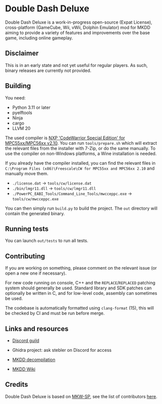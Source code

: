 # Double Dash Deluxe

Double Dash Deluxe is a work-in-progress open-source (Expat License), cross-platform (GameCube, Wii, vWii, Dolphin Emulator) mod for MKDD aiming to provide a variety of features and improvements over the base game, including online gameplay.

## Disclaimer

This is in an early state and not yet useful for regular players. As such, binary releases are currently not provided.

## Building

You need:

- Python 3.11 or later
- pyelftools
- Ninja
- cargo
- LLVM 20

The used compiler is [NXP 'CodeWarrior Special Edition' for MPC55xx/MPC56xx v2.10](https://www.nxp.com/lgfiles/devsuites/PowerPC/CW55xx_v2_10_SE.exe). You can run `tools/prepare.sh` which will extract the relevant files from the installer with 7-Zip, or do the same manually. To use the compiler on non-Windows platforms, a Wine installation is needed.

If you already have the compiler installed, you can find the relevant files in `C:\Program Files (x86)\Freescale\CW for MPC55xx and MPC56xx 2.10` and manually move them.

- `./license.dat` -> `tools/cw/license.dat`
- `./bin/lmgr11.dll` -> `tools/cw/lmgr11.dll`
- `./PowerPC_EABI_Tools/Command_Line_Tools/mwcceppc.exe` -> `tools/cw/mwcceppc.exe`

You can then simply run `build.py` to build the project. The `out` directory will contain the generated binary.

## Running tests

You can launch `out/tests` to run all tests.

## Contributing

If you are working on something, please comment on the relevant issue (or open a new one if necessary).

For new code running on console, C++ and the `REPLACE`/`REPLACED` patching system should generally be used. Standard library and SDK patches can optionally be written in C, and for low-level code, assembly can sometimes be used.

The codebase is automatically formatted using `clang-format` (15), this will be checked by CI and must be run before merge.

## Links and resources

- [Discord guild](https://discord.gg/Ay3qffjcsE)

- Ghidra project: ask stebler on Discord for access

- [MKDD decompilation](https://github.com/SwareJonge/mkdd)

- [MKDD Wiki](https://mkdd.org/wiki/Main_Page)

## Credits

Double Dash Deluxe is based on [MKW-SP](https://github.com/mkw-sp/mkw-sp), see the list of contributors [here](https://github.com/mkw-sp/mkw-sp/graphs/contributors).
